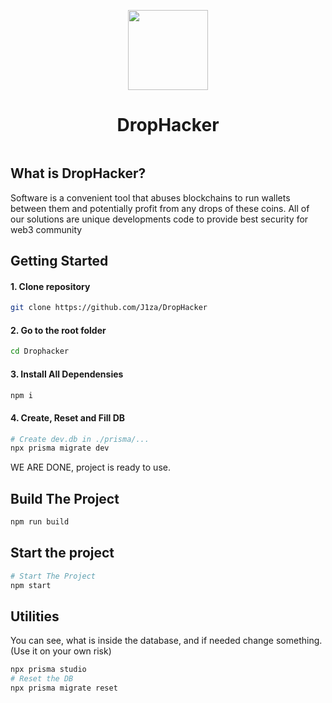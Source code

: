 <p align="center">
  <a href="https://t.me/hash4cash_links">
    <picture>
      <source media="(prefers-color-scheme: dark)" srcset="https://i.imgur.com/PerdOdz.png">
      <img src="https://i.imgur.com/PerdOdz.png" height="128">
    </picture>
    </a>
    <h1 align="center">DropHacker</h1>
  
</p>

<p align="center">
  <a aria-label="Join the community on Telegram" href="https://t.me/hash4cash_links">
    <img alt="" src="https://github.com/rubenlagus/TelegramBots/raw/master/TelegramBots.svg">
  </a>
</p>

## What is DropHacker?

Software is a convenient tool that abuses blockchains to run
wallets between them and potentially profit from any drops of these
coins. All of our solutions are unique developments code to provide best security for web3 community

## Getting Started

#### 1. Clone repository

```bash
git clone https://github.com/J1za/DropHacker
```

#### 2. Go to the root folder

```bash
cd Drophacker
```

#### 3. Install All Dependensies

```bash
npm i
```

#### 4. Create, Reset and Fill DB

```bash
# Create dev.db in ./prisma/...
npx prisma migrate dev
```

WE ARE DONE, project is ready to use.

## Build The Project

```bash
npm run build
```

## Start the project

```bash
# Start The Project
npm start
```

## Utilities

You can see, what is inside the database, and if needed change something.
(Use it on your own risk)

```bash
npx prisma studio
# Reset the DB
npx prisma migrate reset
```
